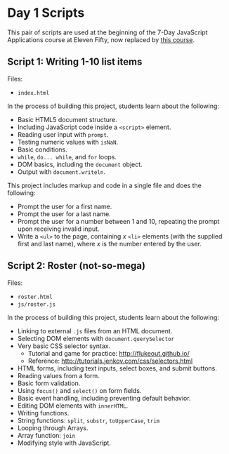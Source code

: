 # Day 1 Scripts

This pair of scripts are used at the beginning of the 7-Day JavaScript Applications course at Eleven Fifty, now replaced by [this course](https://elevenfifty.com/course/javascript-programming-5-days/).

## Script 1: Writing 1-10 list items

Files:
* `index.html`

In the process of building this project, students learn about the following:
* Basic HTML5 document structure.
* Including JavaScript code inside a `<script>` element.
* Reading user input with `prompt`.
* Testing numeric values with `isNaN`.
* Basic conditions.
* `while`, `do... while`, and `for` loops.
* DOM basics, including the `document` object.
* Output with `document.writeln`.

This project includes markup and code in a single file and does the following:
* Prompt the user for a first name.
* Prompt the user for a last name.
* Prompt the user for a number between 1 and 10, repeating the prompt upon receiving invalid input.
* Write a `<ul>` to the page, containing _x_ `<li>` elements (with the supplied first and last name), where _x_ is the number entered by the user.



## Script 2: Roster (not-so-mega)

Files:
* `roster.html`
* `js/roster.js`

In the process of building this project, students learn about the following:
* Linking to external `.js` files from an HTML document.
* Selecting DOM elements with `document.querySelector`
* Very basic CSS selector syntax.
  * Tutorial and game for practice: http://flukeout.github.io/
  * Reference: http://tutorials.jenkov.com/css/selectors.html
* HTML forms, including text inputs, select boxes, and submit buttons.
* Reading values from a form.
* Basic form validation.
* Using `focus()` and `select()` on form fields.
* Basic event handling, including preventing default behavior.
* Editing DOM elements with `innerHTML`.
* Writing functions.
* String functions: `split`, `substr`, `toUpperCase`, `trim`
* Looping through Arrays.
* Array function: `join`
* Modifying style with JavaScript.

